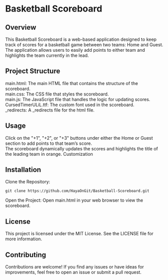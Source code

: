 #  Basketball Scoreboard
## Overview
This Basketball Scoreboard is a web-based application designed to keep track of scores for a basketball game between two teams: Home and Guest. The application allows users to easily add points to either team and highlights the team currently in the lead.

## Project Structure
main.html: The main HTML file that contains the structure of the scoreboard.</br>
main.css: The CSS file that styles the scoreboard.</br>
main.js: The JavaScript file that handles the logic for updating scores.</br>
CursedTimerULiL.ttf: The custom font used in the scoreboard.</br>
_redirects: A _redirects file for the html file.</br>

## Usage
Click on the "+1", "+2", or "+3" buttons under either the Home or Guest section to add points to that team’s score.</br>
The scoreboard dynamically updates the scores and highlights the title of the leading team in orange.
Customization

## Installation
Clone the Repository:
```
git clone https://github.com/HayaOnGit/Basketball-Scoreboard.git
```

Open the Project:
Open main.html in your web browser to view the scoreboard.

## License
This project is licensed under the MIT License. See the LICENSE file for more information.

## Contributing
Contributions are welcome! If you find any issues or have ideas for improvements, feel free to open an issue or submit a pull request.
